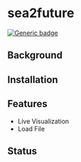 # sea2future

[![Generic badge](https://img.shields.io/badge/version-0.2.2-green.svg)](https://shields.io/)

## Background

## Installation

## Features

- Live Visualization
- Load File

## Status
